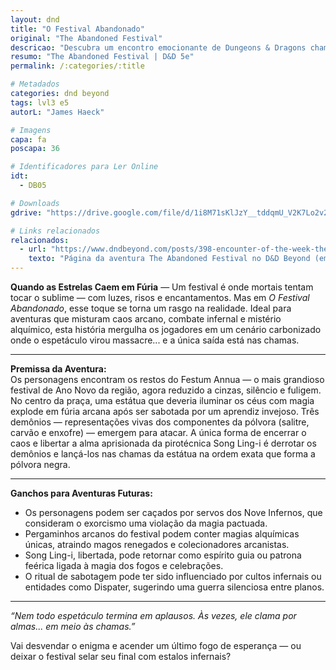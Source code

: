 ```yaml
---
layout: dnd
title: "O Festival Abandonado"
original: "The Abandoned Festival"
descricao: "Descubra um encontro emocionante de Dungeons & Dragons chamado \"O Festival Abandonado\", perfeito para adicionar à sua campanha."
resumo: "The Abandoned Festival | D&D 5e"
permalink: /:categories/:title

# Metadados
categories: dnd beyond
tags: lvl3 e5
autorL: "James Haeck"

# Imagens
capa: fa
poscapa: 36

# Identificadores para Ler Online
idt:
  - DB05

# Downloads
gdrive: "https://drive.google.com/file/d/1i8M71sKlJzY__tddqmU_V2K7Lo2v2Dj9/view?usp=sharing"

# Links relacionados
relacionados:
  - url: "https://www.dndbeyond.com/posts/398-encounter-of-the-week-the-abandoned-festival"
    texto: "Página da aventura The Abandoned Festival no D&D Beyond (em inglês)"
---
```


**Quando as Estrelas Caem em Fúria** — Um festival é onde mortais tentam tocar o sublime — com luzes, risos e
encantamentos. Mas em _O Festival Abandonado_, esse toque se torna um rasgo na realidade. Ideal para aventuras que
misturam caos arcano, combate infernal e mistério alquímico, esta história mergulha os jogadores em um cenário
carbonizado onde o espetáculo virou massacre... e a única saída está nas chamas.

---

**Premissa da Aventura:**  
Os personagens encontram os restos do Festum Annua — o mais grandioso festival de Ano Novo da região, agora reduzido a
cinzas, silêncio e fuligem. No centro da praça, uma estátua que deveria iluminar os céus com magia explode em fúria
arcana após ser sabotada por um aprendiz invejoso. Três demônios — representações vivas dos componentes da pólvora
(salitre, carvão e enxofre) — emergem para atacar. A única forma de encerrar o caos e libertar a alma aprisionada da
pirotécnica Song Ling-i é derrotar os demônios e lançá-los nas chamas da estátua na ordem exata que forma a pólvora
negra.

---

**Ganchos para Aventuras Futuras:**

-   Os personagens podem ser caçados por servos dos Nove Infernos, que consideram o exorcismo uma violação da magia
    pactuada.
-   Pergaminhos arcanos do festival podem conter magias alquímicas únicas, atraindo magos renegados e colecionadores
    arcanistas.
-   Song Ling-i, libertada, pode retornar como espírito guia ou patrona feérica ligada à magia dos fogos e celebrações.
-   O ritual de sabotagem pode ter sido influenciado por cultos infernais ou entidades como Dispater, sugerindo uma
    guerra silenciosa entre planos.

---

_“Nem todo espetáculo termina em aplausos. Às vezes, ele clama por almas... em meio às chamas.”_

Vai desvendar o enigma e acender um último fogo de esperança — ou deixar o festival selar seu final com estalos
infernais?
